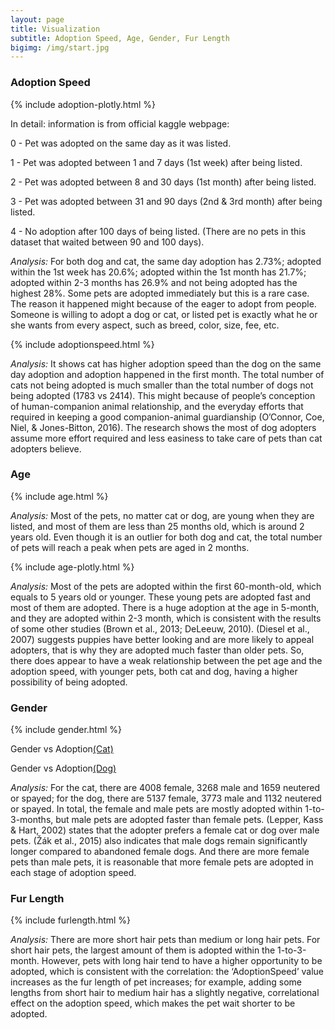 ```yaml
---
layout: page
title: Visualization
subtitle: Adoption Speed, Age, Gender, Fur Length
bigimg: /img/start.jpg
---
```


### Adoption Speed

{% include adoption-plotly.html %}

In detail: information is from official kaggle webpage:

0 - Pet was adopted on the same day as it was listed. 

1 - Pet was adopted between 1 and 7 days (1st week) after being listed. 

2 - Pet was adopted between 8 and 30 days (1st month) after being listed. 

3 - Pet was adopted between 31 and 90 days (2nd & 3rd month) after being listed. 

4 - No adoption after 100 days of being listed. (There are no pets in this dataset that waited between 90 and 100 days).


*Analysis:* 
For both dog and cat, the same day adoption has 2.73%; adopted within the 1st week has 20.6%; adopted within the 1st month has 21.7%; adopted within 2-3 months has 26.9% and not being adopted has the highest 28%. Some pets are adopted immediately but this is a rare case. The reason it happened might because of the eager to adopt from people. Someone is willing to adopt a dog or cat, or listed pet is exactly what he or she wants from every aspect, such as breed, color, size, fee, etc. 
 
{% include adoptionspeed.html %}

*Analysis:* 
It shows cat has higher adoption speed than the dog on the same day adoption and adoption happened in the first month. The total number of cats not being adopted is much smaller than the total number of dogs not being adopted (1783 vs 2414). This might because of people’s conception of human-companion animal relationship, and the everyday efforts that required in keeping a good companion-animal guardianship (O’Connor, Coe, Niel, & Jones-Bitton, 2016). The research shows the most of dog adopters assume more effort required and less easiness to take care of pets than cat adopters believe.

### Age

{% include age.html %}

*Analysis:* 
Most of the pets, no matter cat or dog, are young when they are listed, and most of them are less than 25 months old, which is around 2 years old. Even though it is an outlier for both dog and cat, the total number of pets will reach a peak when pets are aged in 2 months.

{% include age-plotly.html %}

*Analysis:*
Most of the pets are adopted within the first 60-month-old, which equals to 5 years old or younger. These young pets are adopted fast and most of them are adopted. There is a huge adoption at the age in 5-month, and they are adopted within 2-3 month, which is consistent with the results of some other studies (Brown et al., 2013; DeLeeuw, 2010). (Diesel et al., 2007) suggests puppies have better looking and are more likely to appeal adopters, that is why they are adopted much faster than older pets. So, there does appear to have a weak relationship between the pet age and the adoption speed, with younger pets, both cat and dog, having a higher possibility of being adopted.


### Gender

{% include gender.html %}

Gender vs Adoption[(Cat)](https://juew72.github.io/pet-adoptionspeed/gender-cat)

Gender vs Adoption[(Dog)](https://juew72.github.io/pet-adoptionspeed/gender-dog)

*Analysis:*
For the cat, there are 4008 female, 3268 male and 1659 neutered or spayed; for the dog, there are 5137 female, 3773 male and 1132 neutered or spayed. In total, the female and male pets are mostly adopted within 1-to-3-months, but male pets are adopted faster than female pets. (Lepper, Kass & Hart, 2002) states that the adopter prefers a female cat or dog over male pets. (Žák et al., 2015) also indicates that male dogs remain significantly longer compared to abandoned female dogs. And there are more female pets than male pets, it is reasonable that more female pets are adopted in each stage of adoption speed.


### Fur Length

{% include furlength.html %}

*Analysis:*
There are more short hair pets than medium or long hair pets. For short hair pets, the largest amount of them is adopted within the 1-to-3-month. However, pets with long hair tend to have a higher opportunity to be adopted, which is consistent with the correlation: the ‘AdoptionSpeed’ value increases as the fur length of pet increases; for example, adding some lengths from short hair to medium hair has a slightly negative, correlational effect on the adoption speed, which makes the pet wait shorter to be adopted.

